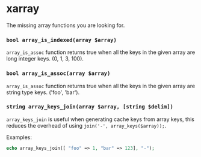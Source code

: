 xarray
========================================================

The missing array functions you are looking for.

### `bool array_is_indexed(array $array)`

`array_is_assoc` function returns true when all the keys in the given array are
long integer keys. (0, 1, 3, 100).

### `bool array_is_assoc(array $array)`

`array_is_assoc` function returns true when all the keys in the given array are
string type keys. ('foo', 'bar').

### `string array_keys_join(array $array, [string $delim])`

`array_keys_join` is useful when generating cache keys from array keys, this
reduces the overhead of using `join('-', array_keys($array));`.

Examples:

```php
echo array_keys_join([ "foo" => 1, "bar" => 123], "-");
```
